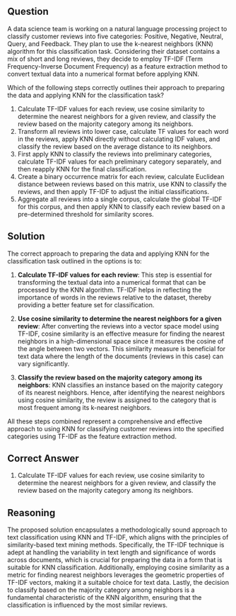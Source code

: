 ## Question
A data science team is working on a natural language processing project to classify customer reviews into five categories: Positive, Negative, Neutral, Query, and Feedback. They plan to use the k-nearest neighbors (KNN) algorithm for this classification task. Considering their dataset contains a mix of short and long reviews, they decide to employ TF-IDF (Term Frequency-Inverse Document Frequency) as a feature extraction method to convert textual data into a numerical format before applying KNN. 

Which of the following steps correctly outlines their approach to preparing the data and applying KNN for the classification task?

1. Calculate TF-IDF values for each review, use cosine similarity to determine the nearest neighbors for a given review, and classify the review based on the majority category among its neighbors.
2. Transform all reviews into lower case, calculate TF values for each word in the reviews, apply KNN directly without calculating IDF values, and classify the review based on the average distance to its neighbors.
3. First apply KNN to classify the reviews into preliminary categories, calculate TF-IDF values for each preliminary category separately, and then reapply KNN for the final classification.
4. Create a binary occurrence matrix for each review, calculate Euclidean distance between reviews based on this matrix, use KNN to classify the reviews, and then apply TF-IDF to adjust the initial classifications.
5. Aggregate all reviews into a single corpus, calculate the global TF-IDF for this corpus, and then apply KNN to classify each review based on a pre-determined threshold for similarity scores.

## Solution

The correct approach to preparing the data and applying KNN for the classification task outlined in the options is to:

1. **Calculate TF-IDF values for each review**: This step is essential for transforming the textual data into a numerical format that can be processed by the KNN algorithm. TF-IDF helps in reflecting the importance of words in the reviews relative to the dataset, thereby providing a better feature set for classification.
  
2. **Use cosine similarity to determine the nearest neighbors for a given review**: After converting the reviews into a vector space model using TF-IDF, cosine similarity is an effective measure for finding the nearest neighbors in a high-dimensional space since it measures the cosine of the angle between two vectors. This similarity measure is beneficial for text data where the length of the documents (reviews in this case) can vary significantly.

3. **Classify the review based on the majority category among its neighbors**: KNN classifies an instance based on the majority category of its nearest neighbors. Hence, after identifying the nearest neighbors using cosine similarity, the review is assigned to the category that is most frequent among its k-nearest neighbors.

All these steps combined represent a comprehensive and effective approach to using KNN for classifying customer reviews into the specified categories using TF-IDF as the feature extraction method.

## Correct Answer

1. Calculate TF-IDF values for each review, use cosine similarity to determine the nearest neighbors for a given review, and classify the review based on the majority category among its neighbors.

## Reasoning

The proposed solution encapsulates a methodologically sound approach to text classification using KNN and TF-IDF, which aligns with the principles of similarity-based text mining methods. Specifically, the TF-IDF technique is adept at handling the variability in text length and significance of words across documents, which is crucial for preparing the data in a form that is suitable for KNN classification. Additionally, employing cosine similarity as a metric for finding nearest neighbors leverages the geometric properties of TF-IDF vectors, making it a suitable choice for text data. Lastly, the decision to classify based on the majority category among neighbors is a fundamental characteristic of the KNN algorithm, ensuring that the classification is influenced by the most similar reviews.